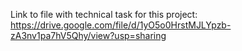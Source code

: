 Link to file with technical task for this project:
https://drive.google.com/file/d/1yO5o0HrstMJLYpzb-zA3nv1pa7hV5Qhy/view?usp=sharing
